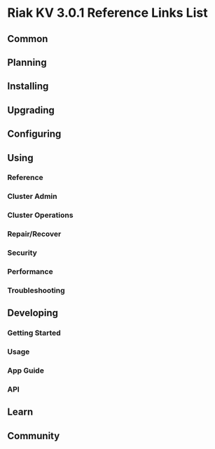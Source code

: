 
# Riak KV 3.0.1 Reference Links List


## Common

[downloads]: {{<baseurl>}}riak/kv/3.0.1/downloads/
[install index]: {{<baseurl>}}riak/kv/3.0.1/setup/installing
[upgrade index]: {{<baseurl>}}riak/kv/3.0.1/upgrading
[plan index]: {{<baseurl>}}riak/kv/3.0.1/planning
[config index]: {{<baseurl>}}riak/kv/3.0.1/using/configuring/
[config reference]: {{<baseurl>}}riak/kv/3.0.1/configuring/reference/
[manage index]: {{<baseurl>}}riak/kv/3.0.1/using/managing
[performance index]: {{<baseurl>}}riak/kv/3.0.1/using/performance
[glossary vnode]: {{<baseurl>}}riak/kv/3.0.1/learn/glossary/#vnode
[contact basho]: https://www.tiot.jp/en/about-us/contact-us/


## Planning

[plan index]: {{<baseurl>}}riak/kv/3.0.1/setup/planning
[plan start]: {{<baseurl>}}riak/kv/3.0.1/setup/planning/start
[plan backend]: {{<baseurl>}}riak/kv/3.0.1/setup/planning/backend
[plan backend bitcask]: {{<baseurl>}}riak/kv/3.0.1/setup/planning/backend/bitcask
[plan backend leveldb]: {{<baseurl>}}riak/kv/3.0.1/setup/planning/backend/leveldb
[plan backend leveled]: {{<baseurl>}}riak/kv/3.0.1/setup/planning/backend/leveled
[plan backend memory]: {{<baseurl>}}riak/kv/3.0.1/setup/planning/backend/memory
[plan backend multi]: {{<baseurl>}}riak/kv/3.0.1/setup/planning/backend/multi
[plan cluster capacity]: {{<baseurl>}}riak/kv/3.0.1/setup/planning/cluster-capacity
[plan bitcask capacity]: {{<baseurl>}}riak/kv/3.0.1/setup/planning/bitcask-capacity-calc
[plan best practices]: {{<baseurl>}}riak/kv/3.0.1/setup/planning/best-practices
[plan future]: {{<baseurl>}}riak/kv/3.0.1/setup/planning/future


## Installing

[install index]: {{<baseurl>}}riak/kv/3.0.1/setup/installing
[install aws]: {{<baseurl>}}riak/kv/3.0.1/setup/installing/amazon-web-services
[install debian & ubuntu]: {{<baseurl>}}riak/kv/3.0.1/setup/installing/debian-ubuntu
[install freebsd]: {{<baseurl>}}riak/kv/3.0.1/setup/installing/freebsd
[install mac osx]: {{<baseurl>}}riak/kv/3.0.1/setup/installing/mac-osx
[install rhel & centos]: {{<baseurl>}}riak/kv/3.0.1/setup/installing/rhel-centos
[install smartos]: {{<baseurl>}}riak/kv/3.0.1/setup/installing/smartos
[install solaris]: {{<baseurl>}}riak/kv/3.0.1/setup/installing/solaris
[install suse]: {{<baseurl>}}riak/kv/3.0.1/setup/installing/suse
[install windows azure]: {{<baseurl>}}riak/kv/3.0.1/setup/installing/windows-azure

[install source index]: {{<baseurl>}}riak/kv/3.0.1/setup/installing/source
[install source erlang]: {{<baseurl>}}riak/kv/3.0.1/setup/installing/source/erlang
[install source jvm]: {{<baseurl>}}riak/kv/3.0.1/setup/installing/source/jvm

[install verify]: {{<baseurl>}}riak/kv/3.0.1/setup/installing/verify


## Upgrading

[upgrade index]: {{<baseurl>}}riak/kv/3.0.1/setup/upgrading
[upgrade checklist]: {{<baseurl>}}riak/kv/3.0.1/setup/upgrading/checklist
[upgrade version]: {{<baseurl>}}riak/kv/3.0.1/setup/upgrading/version
[upgrade cluster]: {{<baseurl>}}riak/kv/3.0.1/setup/upgrading/cluster
[upgrade mdc]: {{<baseurl>}}riak/kv/3.0.1/setup/upgrading/multi-datacenter
[upgrade downgrade]: {{<baseurl>}}riak/kv/3.0.1/setup/downgrade


## Configuring

[config index]: {{<baseurl>}}riak/kv/3.0.1/configuring
[config basic]: {{<baseurl>}}riak/kv/3.0.1/configuring/basic
[config backend]: {{<baseurl>}}riak/kv/3.0.1/configuring/backend
[config manage]: {{<baseurl>}}riak/kv/3.0.1/configuring/managing
[config reference]: {{<baseurl>}}riak/kv/3.0.1/configuring/reference/
[config strong consistency]: {{<baseurl>}}riak/kv/3.0.1/configuring/strong-consistency
[config load balance]: {{<baseurl>}}riak/kv/3.0.1/configuring/load-balancing-proxy
[config mapreduce]: {{<baseurl>}}riak/kv/3.0.1/configuring/mapreduce

[config v3 mdc]: {{<baseurl>}}riak/kv/3.0.1/configuring/v3-multi-datacenter
[config v3 nat]: {{<baseurl>}}riak/kv/3.0.1/configuring/v3-multi-datacenter/nat
[config v3 quickstart]: {{<baseurl>}}riak/kv/3.0.1/configuring/v3-multi-datacenter/quick-start
[config v3 ssl]: {{<baseurl>}}riak/kv/3.0.1/configuring/v3-multi-datacenter/ssl

[config v2 mdc]: {{<baseurl>}}riak/kv/3.0.1/configuring/v2-multi-datacenter
[config v2 nat]: {{<baseurl>}}riak/kv/3.0.1/configuring/v2-multi-datacenter/nat
[config v2 quickstart]: {{<baseurl>}}riak/kv/3.0.1/configuring/v2-multi-datacenter/quick-start
[config v2 ssl]: {{<baseurl>}}riak/kv/3.0.1/configuring/v2-multi-datacenter/ssl



## Using

[use index]: {{<baseurl>}}riak/kv/3.0.1/using/
[use admin commands]: {{<baseurl>}}riak/kv/3.0.1/using/cluster-admin-commands
[use running cluster]: {{<baseurl>}}riak/kv/3.0.1/using/running-a-cluster

### Reference

[use ref custom code]: {{<baseurl>}}riak/kv/3.0.1/using/reference/custom-code
[use ref handoff]: {{<baseurl>}}riak/kv/3.0.1/using/reference/handoff
[use ref monitoring]: {{<baseurl>}}riak/kv/3.0.1/using/reference/statistics-monitoring
[use ref 2i]: {{<baseurl>}}riak/kv/3.0.1/using/reference/secondary-indexes
[use ref snmp]: {{<baseurl>}}riak/kv/3.0.1/using/reference/snmp
[use ref strong consistency]: {{<baseurl>}}riak/kv/3.0.1/using/reference/strong-consistency
[use ref jmx]: {{<baseurl>}}riak/kv/3.0.1/using/reference/jmx
[use ref obj del]: {{<baseurl>}}riak/kv/3.0.1/using/reference/object-deletion/
[use ref v3 mdc]: {{<baseurl>}}riak/kv/3.0.1/using/reference/v3-multi-datacenter
[use ref v2 mdc]: {{<baseurl>}}riak/kv/3.0.1/using/reference/v2-multi-datacenter

### Cluster Admin

[use admin index]: {{<baseurl>}}riak/kv/3.0.1/using/admin/
[use admin commands]: {{<baseurl>}}riak/kv/3.0.1/using/admin/commands/
[use admin riak cli]: {{<baseurl>}}riak/kv/3.0.1/using/admin/riak-cli/
[use admin riak-admin]: {{<baseurl>}}riak/kv/3.0.1/using/admin/riak-admin/
[use admin riak control]: {{<baseurl>}}riak/kv/3.0.1/using/admin/riak-control/

### Cluster Operations

[cluster ops add remove node]: {{<baseurl>}}riak/kv/3.0.1/using/cluster-operations/adding-removing-nodes
[cluster ops inspect node]: {{<baseurl>}}riak/kv/3.0.1/using/cluster-operations/inspecting-node
[cluster ops change info]: {{<baseurl>}}riak/kv/3.0.1/using/cluster-operations/changing-cluster-info
[cluster ops load balance]: {{<baseurl>}}riak/kv/3.0.1/configuring/load-balancing-proxy
[cluster ops bucket types]: {{<baseurl>}}riak/kv/3.0.1/using/cluster-operations/bucket-types
[cluster ops handoff]: {{<baseurl>}}riak/kv/3.0.1/using/cluster-operations/handoff
[cluster ops log]: {{<baseurl>}}riak/kv/3.0.1/using/cluster-operations/logging
[cluster ops obj del]: {{<baseurl>}}riak/kv/3.0.1/using/reference/object-deletion
[cluster ops backup]: {{<baseurl>}}riak/kv/3.0.1/using/cluster-operations/backing-up
[cluster ops mdc]: {{<baseurl>}}riak/kv/3.0.1/using/cluster-operations/v3-multi-datacenter
[cluster ops strong consistency]: {{<baseurl>}}riak/kv/3.0.1/using/cluster-operations/strong-consistency
[cluster ops 2i]: {{<baseurl>}}riak/kv/3.0.1/using/reference/secondary-indexes
[cluster ops v3 mdc]: {{<baseurl>}}riak/kv/3.0.1/using/cluster-operations/v3-multi-datacenter
[cluster ops v2 mdc]: {{<baseurl>}}riak/kv/3.0.1/using/cluster-operations/v2-multi-datacenter

### Repair/Recover

[repair recover index]: {{<baseurl>}}riak/kv/3.0.1/using/repair-recovery
[repair recover index]: {{<baseurl>}}riak/kv/3.0.1/using/repair-recovery/failure-recovery/

### Security

[security index]: {{<baseurl>}}riak/kv/3.0.1/using/security/
[security basics]: {{<baseurl>}}riak/kv/3.0.1/using/security/basics
[security managing]: {{<baseurl>}}riak/kv/3.0.1/using/security/managing-sources/

### Performance

[perf index]: {{<baseurl>}}riak/kv/3.0.1/using/performance/
[perf benchmark]: {{<baseurl>}}riak/kv/3.0.1/using/performance/benchmarking
[perf open files]: {{<baseurl>}}riak/kv/3.0.1/using/performance/open-files-limit/
[perf erlang]: {{<baseurl>}}riak/kv/3.0.1/using/performance/erlang
[perf aws]: {{<baseurl>}}riak/kv/3.0.1/using/performance/amazon-web-services
[perf latency checklist]: {{<baseurl>}}riak/kv/3.0.1/using/performance/latency-reduction

### Troubleshooting

[troubleshoot http]: {{<baseurl>}}riak/kv/3.0.1/using/troubleshooting/http-204


## Developing

[dev index]: {{<baseurl>}}riak/kv/3.0.1/developing
[dev client libraries]: {{<baseurl>}}riak/kv/3.0.1/developing/client-libraries
[dev data model]: {{<baseurl>}}riak/kv/3.0.1/developing/data-modeling
[dev data types]: {{<baseurl>}}riak/kv/3.0.1/developing/data-types
[dev kv model]: {{<baseurl>}}riak/kv/3.0.1/developing/key-value-modeling

### Getting Started

[getting started]: {{<baseurl>}}riak/kv/3.0.1/developing/getting-started
[getting started java]: {{<baseurl>}}riak/kv/3.0.1/developing/getting-started/java
[getting started ruby]: {{<baseurl>}}riak/kv/3.0.1/developing/getting-started/ruby
[getting started python]: {{<baseurl>}}riak/kv/3.0.1/developing/getting-started/python
[getting started php]: {{<baseurl>}}riak/kv/3.0.1/developing/getting-started/php
[getting started csharp]: {{<baseurl>}}riak/kv/3.0.1/developing/getting-started/csharp
[getting started nodejs]: {{<baseurl>}}riak/kv/3.0.1/developing/getting-started/nodejs
[getting started erlang]: {{<baseurl>}}riak/kv/3.0.1/developing/getting-started/erlang
[getting started golang]: {{<baseurl>}}riak/kv/3.0.1/developing/getting-started/golang

[obj model java]: {{<baseurl>}}riak/kv/3.0.1/developing/getting-started/java/object-modeling
[obj model ruby]: {{<baseurl>}}riak/kv/3.0.1/developing/getting-started/ruby/object-modeling
[obj model python]: {{<baseurl>}}riak/kv/3.0.1/developing/getting-started/python/object-modeling
[obj model csharp]: {{<baseurl>}}riak/kv/3.0.1/developing/getting-started/csharp/object-modeling
[obj model nodejs]: {{<baseurl>}}riak/kv/3.0.1/developing/getting-started/nodejs/object-modeling
[obj model erlang]: {{<baseurl>}}riak/kv/3.0.1/developing/getting-started/erlang/object-modeling
[obj model golang]: {{<baseurl>}}riak/kv/3.0.1/developing/getting-started/golang/object-modeling

### Usage

[usage index]: {{<baseurl>}}riak/kv/3.0.1/developing/usage
[usage bucket types]: {{<baseurl>}}riak/kv/3.0.1/developing/usage/bucket-types
[usage commit hooks]: {{<baseurl>}}riak/kv/3.0.1/developing/usage/commit-hooks
[usage conflict resolution]: {{<baseurl>}}riak/kv/3.0.1/developing/usage/conflict-resolution
[usage content types]: {{<baseurl>}}riak/kv/3.0.1/developing/usage/content-types
[usage create objects]: {{<baseurl>}}riak/kv/3.0.1/developing/usage/creating-objects
[usage custom extractors]: {{<baseurl>}}riak/kv/3.0.1/developing/usage/custom-extractors
[usage delete objects]: {{<baseurl>}}riak/kv/3.0.1/developing/usage/deleting-objects
[usage mapreduce]: {{<baseurl>}}riak/kv/3.0.1/developing/usage/mapreduce
[usage 2i]: {{<baseurl>}}riak/kv/3.0.1/developing/usage/secondary-indexes
[usage update objects]: {{<baseurl>}}riak/kv/3.0.1/developing/usage/updating-objects

### App Guide

[apps mapreduce]: {{<baseurl>}}riak/kv/3.0.1/developing/app-guide/advanced-mapreduce
[apps replication properties]: {{<baseurl>}}riak/kv/3.0.1/developing/app-guide/replication-properties
[apps strong consistency]: {{<baseurl>}}riak/kv/3.0.1/developing/app-guide/strong-consistency

### API

[dev api backend]: {{<baseurl>}}riak/kv/3.0.1/developing/api/backend
[dev api http]: {{<baseurl>}}riak/kv/3.0.1/developing/api/http
[dev api http status]: {{<baseurl>}}riak/kv/3.0.1/developing/api/http/status
[dev api pbc]: {{<baseurl>}}riak/kv/3.0.1/developing/api/protocol-buffers/


## Learn

[learn new nosql]: {{<baseurl>}}riak/kv/learn/new-to-nosql
[learn use cases]: {{<baseurl>}}riak/kv/learn/use-cases
[learn why riak]: {{<baseurl>}}riak/kv/learn/why-riak-kv

[glossary]: {{<baseurl>}}riak/kv/3.0.1/learn/glossary/
[glossary aae]: {{<baseurl>}}riak/kv/3.0.1/learn/glossary/#active-anti-entropy-aae
[glossary read rep]: {{<baseurl>}}riak/kv/3.0.1/learn/glossary/#read-repair
[glossary vnode]: {{<baseurl>}}riak/kv/3.0.1/learn/glossary/#vnode

[concept aae]: {{<baseurl>}}riak/kv/3.0.1/learn/concepts/active-anti-entropy/
[concept buckets]: {{<baseurl>}}riak/kv/3.0.1/learn/concepts/buckets
[concept cap neg]: {{<baseurl>}}riak/kv/3.0.1/learn/concepts/capability-negotiation
[concept causal context]: {{<baseurl>}}riak/kv/3.0.1/learn/concepts/causal-context
[concept clusters]: {{<baseurl>}}riak/kv/3.0.1/learn/concepts/clusters/
[concept crdts]: {{<baseurl>}}riak/kv/3.0.1/learn/concepts/crdts
[concept eventual consistency]: {{<baseurl>}}riak/kv/3.0.1/learn/concepts/eventual-consistency
[concept keys objects]: {{<baseurl>}}riak/kv/3.0.1/learn/concepts/keys-and-objects
[concept replication]: {{<baseurl>}}riak/kv/3.0.1/learn/concepts/replication
[concept strong consistency]: {{<baseurl>}}riak/kv/3.0.1/using/reference/strong-consistency
[concept vnodes]: {{<baseurl>}}riak/kv/3.0.1/learn/concepts/vnodes



## Community

[community]: {{<baseurl>}}community
[community projects]: {{<baseurl>}}community/projects
[reporting bugs]: {{<baseurl>}}community/reporting-bugs
[taishi]: {{<baseurl>}}community/taishi





